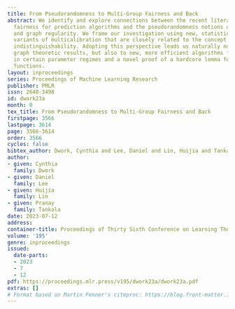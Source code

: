 ```yaml
---
title: From Pseudorandomness to Multi-Group Fairness and Back
abstract: We identify and explore connections between the recent literature on multi-group
  fairness for prediction algorithms and the pseudorandomness notions of leakage-resilience
  and graph regularity. We frame our investigation using new, statistical distance-based
  variants of multicalibration that are closely related to the concept of outcome
  indistinguishability. Adopting this perspective leads us naturally not only to our
  graph theoretic results, but also to new, more efficient algorithms for multicalibration
  in certain parameter regimes and a novel proof of a hardcore lemma for real-valued
  functions.
layout: inproceedings
series: Proceedings of Machine Learning Research
publisher: PMLR
issn: 2640-3498
id: dwork23a
month: 0
tex_title: From Pseudorandomness to Multi-Group Fairness and Back
firstpage: 3566
lastpage: 3614
page: 3566-3614
order: 3566
cycles: false
bibtex_author: Dwork, Cynthia and Lee, Daniel and Lin, Huijia and Tankala, Pranay
author:
- given: Cynthia
  family: Dwork
- given: Daniel
  family: Lee
- given: Huijia
  family: Lin
- given: Pranay
  family: Tankala
date: 2023-07-12
address: 
container-title: Proceedings of Thirty Sixth Conference on Learning Theory
volume: '195'
genre: inproceedings
issued:
  date-parts:
  - 2023
  - 7
  - 12
pdf: https://proceedings.mlr.press/v195/dwork23a/dwork23a.pdf
extras: []
# Format based on Martin Fenner's citeproc: https://blog.front-matter.io/posts/citeproc-yaml-for-bibliographies/
---
```

